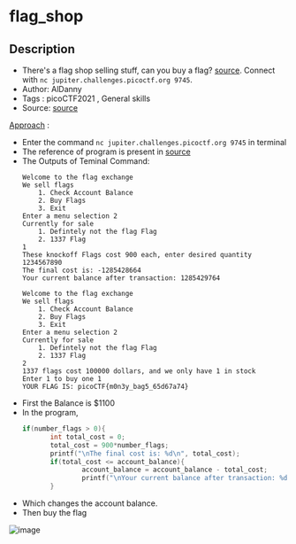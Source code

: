 # flag_shop

## Description
- There's a flag shop selling stuff, can you buy a flag? [source](./source.c). Connect with `nc jupiter.challenges.picoctf.org 9745`.
- Author: AlDanny
- Tags  : picoCTF2021 , General skills
- Source: [source](./source.c)

<ins>Approach</ins> :
- Enter the command `nc jupiter.challenges.picoctf.org 9745` in terminal
- The reference of program is present in [source](./source.c)
- The Outputs of Teminal Command:
	```
	Welcome to the flag exchange
	We sell flags
		1. Check Account Balance
		2. Buy Flags
		3. Exit
	Enter a menu selection 2
	Currently for sale
		1. Defintely not the flag Flag
		2. 1337 Flag
	1
	These knockoff Flags cost 900 each, enter desired quantity
	1234567890
	The final cost is: -1285428664
	Your current balance after transaction: 1285429764

	Welcome to the flag exchange
	We sell flags
		1. Check Account Balance
		2. Buy Flags
		3. Exit
	Enter a menu selection 2
	Currently for sale
		1. Defintely not the flag Flag
		2. 1337 Flag
	2
	1337 flags cost 100000 dollars, and we only have 1 in stock
	Enter 1 to buy one 1
	YOUR FLAG IS: picoCTF{m0n3y_bag5_65d67a74}	
	```
- First the Balance is $1100
- In the program,
  ```c
  if(number_flags > 0){
         int total_cost = 0;
         total_cost = 900*number_flags;
         printf("\nThe final cost is: %d\n", total_cost);
         if(total_cost <= account_balance){
                 account_balance = account_balance - total_cost;
                 printf("\nYour current balance after transaction: %d\n\n", account_balance);
         }
  ```
- Which changes the account balance.
- Then buy the flag

![image](https://user-images.githubusercontent.com/76644058/210742057-1d6c0f6f-25e4-4bfa-97bd-28a055be0001.png)
